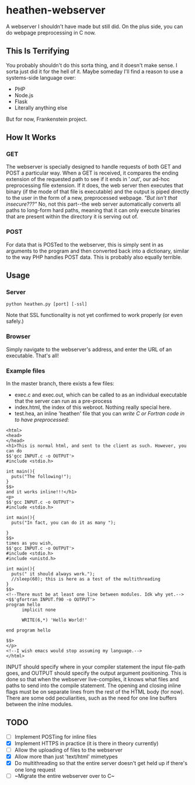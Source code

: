 # heathen-webserver
A webserver I shouldn't have made but still did. On the plus side,
you can do webpage preprocessing in C now.
## This Is Terrifying
You probably shouldn't do this sorta thing, and it doesn't make sense. I 
sorta just did it for the hell of it. Maybe someday I'll find a reason to 
use a systems-side language over:
- PHP
- Node.js
- Flask
- Literally anything else

But for now, Frankenstein project.

## How It Works
### GET
The webserver is specially designed to handle requests of both GET and POST a
particular way. When a GET is received, it compares the ending extension of the
requested path to see if it ends in '.out', our ad-hoc preprocessing file
extension. If it does, the web server then executes that binary (if the mode
of that file is executable) and the output is piped directly to the user in 
the form of a new, preprocessed webpage. *"But isn't that insecure???"* No, not
this part--the web server automatically converts all paths to long-form hard
paths, meaning that it can only execute binaries that are present within the
directory it is serving out of.
### POST
For data that is POSTed to the webserver, this is simply sent in as arguments
to the program and then converted back into a dictionary, similar to the way
PHP handles POST data. This is probably also equally terrible.

## Usage
### Server
`python heathen.py [port] [-ssl]`

Note that SSL functionality is not yet confirmed to work properly (or even 
safely.)

### Browser
Simply navigate to the webserver's address, and enter the URL of an executable. 
That's all!

### Example files
In the master branch, there exists a few files:

- exec.c and exec.out, which can be called to as an individual executable that
the server can run as a pre-process
- index.html, the index of this webroot. Nothing really special here.
- test.hea, an inline 'heathen' file that you can *write C or Fortran code in to
have preprocessed*:
```
<html>
<head>
</head>
<h1>This is normal html, and sent to the client as such. However, you can do
$$'gcc INPUT.c -o OUTPUT'>
#include <stdio.h>

int main(){
  puts("The following!");
}
$$>
and it works inline!!!</h1>
<p>
$$'gcc INPUT.c -o OUTPUT'>
#include <stdio.h>

int main(){
  puts("In fact, you can do it as many ");
  
}
$$>
times as you wish,
$$'gcc INPUT.c -o OUTPUT'>
#include <stdio.h>
#include <unistd.h>

int main(){
  puts(" it should always work.");
  //sleep(60); this is here as a test of the multithreading
}
$$>
<!--There must be at least one line between modules. Idk why yet.-->
<$$'gfortran INPUT.f90 -o OUTPUT'>
program hello
      implicit none

      WRITE(6,*) 'Hello World!'

end program hello

$$>
</p>
<!--I wish emacs would stop assuming my language.-->
</html>
```
INPUT should specify where in your compiler statement the input file-path
goes, and OUTPUT should specify the output argument positioning.
This is done so that when the webserver live-compiles, it knows what
files and paths to send into the compile statement. The opening and closing
inline flags must be on separate lines from the rest of the HTML body (for
now). There are some odd peculiarities, such as the need for one line buffers
between the inlne modules.
## TODO

- [ ] Implement POSTing for inline files
- [X] Implement HTTPS in practice (it is there in theory currently)
- [ ] Allow the uploading of files to the webserver
- [X] Allow more than just 'text/html' mimetypes
- [X] Do multithreading so that the entire server doesn't get held up if 
  there's one long request
- [ ] ~Migrate the entire webserver over to C~
